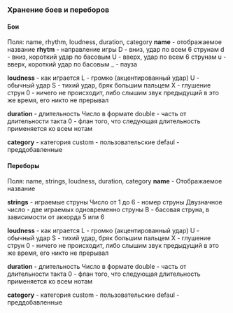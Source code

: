 ### Хранение боев и переборов
#### Бои
Поля: name, rhythm, loudness, duration, category 
**name** - отображаемое название
**rhytm** - направление игры
D - вниз, удар по всем 6 струнам
d - вниз, короткий удар по басовым
U - вверх, удар по всем 6 струнам
u - вверх, короткий удар по басовым
_ - пауза

**loudness** - как играется
L - громко (акцентированный удар)
U - обычный удар
S - тихий удар, бряк большим пальцем
X - глушение струн
0 - ничего не происходит, либо слышим звук предыдущий в это же время, его никто не прерывал

**duration** - длительность
Число в формате double - часть от длительности такта
0 - флан того, что следующая длительность применяется ко всем нотам

**category** - категория
custom - пользовательские
defaul - преддобавленные

#### Переборы
Поля: name, strings, loudness, duration, category
**name** - Отображаемое название

**strings** - играемые струны
Число от 1 до 6 - номер струны
Двузначное число - две играемых одновременно струны
B - басовая струна, в зависимости от аккорда 5 или 6

**loudness** - как играется
L - громко (акцентированный удар)
U - обычный удар
S - тихий удар, бряк большим пальцем
X - глушение струн
0 - ничего не происходит, либо слышим звук предыдущий в это же время, его никто не прерывал

**duration** - длительность
Число в формате double - часть от длительности такта
0 - флан того, что следующая длительность применяется ко всем нотам

**category** - категория
custom - пользовательские
defaul - преддобавленные